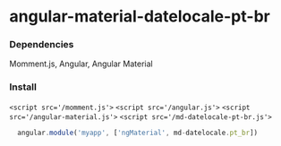 # angular-material-datelocale-pt-br

### Dependencies
Momment.js, Angular, Angular Material

### Install
`<script src='/momment.js'>`
`<script src='/angular.js'>`
`<script src='/angular-material.js'>`
`<script src='/md-datelocale-pt-br.js'>`

```javascript
  angular.module('myapp', ['ngMaterial', md-datelocale.pt_br])
